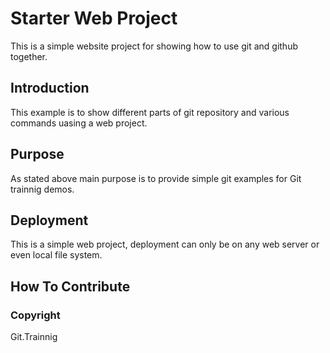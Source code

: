# Starter Web Project

This is a simple website project for showing 
how to use git and github together.

## Introduction

This example is to show different parts of git repository
and  various commands uasing a web project.

## Purpose

As stated above main purpose is to provide simple
git examples for Git trainnig demos.

## Deployment

This is a simple web project, deployment can 
only be on any web server or even local file system.

## How To Contribute

### Copyright

Git.Trainnig